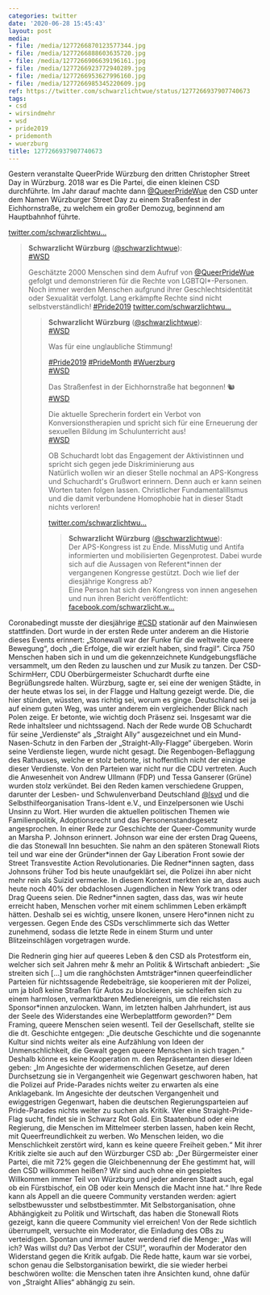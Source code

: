 ```yaml
---
categories: twitter
date: '2020-06-28 15:45:43'
layout: post
media:
- file: /media/1277266870123577344.jpg
- file: /media/1277266888603635720.jpg
- file: /media/1277266906639196161.jpg
- file: /media/1277266923772940289.jpg
- file: /media/1277266953627996160.jpg
- file: /media/1277266985345220609.jpg
ref: https://twitter.com/schwarzlichtwue/status/1277266937907740673
tags:
- csd
- wirsindmehr
- wsd
- pride2019
- pridemonth
- wuerzburg
title: 1277266937907740673
---
```

Gestern veranstalte QueerPride Würzburg den dritten Christopher Street Day in Würzburg. 
2018 war es Die Partei, die einen kleinen CSD durchführte. Im Jahr darauf machte dann [@QueerPrideWue](https://twitter.com/QueerPrideWue) den CSD unter dem Namen Würzburger Street Day zu einem Straßenfest in der Eichhornstraße, zu welchem ein großer Demozug, beginnend am Hauptbahnhof führte.

[twitter.com/schwarzlichtwu…](https://twitter.com/schwarzlichtwue/status/1144939070189113344?s=19)
> <b>Schwarzlicht Würzburg</b> ([@schwarzlichtwue](https://twitter.com/schwarzlichtwue)):  
>[#WSD](/t/wsd)  
>  
>Geschätzte 2000 Menschen sind dem Aufruf von [@QueerPrideWue](https://twitter.com/QueerPrideWue) gefolgt und demonstrieren für die Rechte von LGBTQI\*-Personen. Noch immer werden Menschen aufgrund ihrer Geschlechtsidentität oder Sexualität verfolgt. Lang erkämpfte Rechte sind nicht selbstverständlich! [#Pride2019](/t/pride2019) [twitter.com/schwarzlichtwu…](https://twitter.com/schwarzlichtwue/status/1144935802998272000)  
>> <b>Schwarzlicht Würzburg</b> ([@schwarzlichtwue](https://twitter.com/schwarzlichtwue)):    
>>[#WSD](/t/wsd)    
>>    
>>Was für eine unglaubliche Stimmung!    
>>    
>>[#Pride2019](/t/pride2019) [#PrideMonth](/t/pridemonth) [#Wuerzburg](/t/wuerzburg)     
>>[#WSD](/t/wsd)    
>>    
>>Das Straßenfest in der Eichhornstraße hat begonnen! 🐿️    
>>[#WSD](/t/wsd)    
>>    
>>Die aktuelle Sprecherin fordert ein Verbot von Konversionstherapien und spricht sich für eine Erneuerung der sexuellen Bildung im Schulunterricht aus!    
>>[#WSD](/t/wsd)    
>>    
>>OB Schuchardt lobt das Engagement der Aktivistinnen und spricht sich gegen jede Diskriminierung aus    
>>Natürlich wollen wir an dieser Stelle nochmal an APS-Kongress und Schuchardt's Grußwort erinnern. Denn auch er kann seinen Worten taten folgen lassen. Christlicher Fundamentalillsmus und die damit verbundene Homophobie hat in dieser Stadt nichts verloren!    
>>    
>>[twitter.com/schwarzlichtwu…](https://twitter.com/schwarzlichtwue/status/1138065416100700160?s=19)    
>>> <b>Schwarzlicht Würzburg</b> ([@schwarzlichtwue](https://twitter.com/schwarzlichtwue)):      
>>>Der APS-Kongress ist zu Ende. MissMutig und Antifa informierten und mobilisierten Gegenprotest. Dabei wurde sich auf die Aussagen von Referent\*innen der vergangenen Kongresse gestützt. Doch wie lief der diesjährige Kongress ab?       
>>>Eine Person hat sich den Kongress von innen angesehen und nun ihren Bericht veröffentlicht:  [facebook.com/schwarzlicht.w…](https://www.facebook.com/schwarzlicht.wue/photos/a.194568367617878/587506158324095/?type=3&theater)      
>>    
>>    
>  
>  


Coronabedingt musste der diesjährige [#CSD](/t/csd) stationär auf den Mainwiesen stattfinden. 
Dort wurde in der ersten Rede unter anderem an die Historie dieses Events erinnert: „Stonewall war der Funke für die weltweite queere Bewegung“, doch „die Erfolge, die wir erzielt haben, sind fragil“.
Circa 750 Menschen haben sich in und um die gekennzeichnete Kundgebungsfläche versammelt, um den Reden zu lauschen und zur Musik zu tanzen.
Der CSD-SchirmHerr, CDU Oberbürgermeister Schuchardt durfte eine Begrüßungsrede halten. Würzburg, sagte er, sei eine der wenigen Städte, in der heute etwas los sei, in der Flagge und Haltung gezeigt werde.
Die, die hier stünden, wüssten, was richtig sei, worum es ginge. Deutschland sei ja auf einem guten Weg, was unter anderem ein vergleichender Blick nach Polen zeige. Er betonte, wie wichtig doch Präsenz sei. Insgesamt war die Rede inhaltsleer und nichtssagend.
Nach der Rede wurde OB Schuchardt für seine „Verdienste“ als „Straight Ally“ ausgezeichnet und ein Mund-Nasen-Schutz in den Farben der „Straight-Ally-Flagge“ übergeben.
Worin seine Verdienste liegen, wurde nicht gesagt. Die Regenbogen-Beflaggung des Rathauses, welche er stolz betonte, ist hoffentlich nicht der einzige dieser Verdienste.
Von den Parteien war nicht nur die CDU vertreten. Auch die Anwesenheit von Andrew Ullmann (FDP) und Tessa Ganserer (Grüne) wurden stolz verkündet.
Bei den Reden kamen verschiedene Gruppen, darunter der Lesben- und Schwulenverband Deutschland [@lsvd](https://twitter.com/lsvd) und die Selbsthilfeorganisation Trans-Ident e.V., und Einzelpersonen wie Uschi Unsinn zu Wort.
Hier wurden die aktuellen politischen Themen wie Familienpolitik, Adoptionsrecht und das Personenstandsgesetz angesprochen.
In einer Rede zur Geschichte der Queer-Community wurde an Marsha P. Johnson erinnert. Johnson war eine der ersten Drag Queens, die das Stonewall Inn besuchten.
Sie nahm an den späteren Stonewall Riots teil und war eine der Gründer\*innen der Gay Liberation Front sowie der Street Transvestite Action Revolutionaries.
Die Redner\*innen sagten, dass Johnsons früher Tod bis heute unaufgeklärt sei, die Polizei ihn aber nicht mehr rein als Suizid vermerke. In diesem Kontext merkten sie an, dass auch heute noch 40% der obdachlosen Jugendlichen in New York trans oder Drag Queens seien.
Die Redner\*innen sagten, dass das, was wir heute erreicht haben, Menschen vorher mit einem schlimmen Leben erkämpft hätten. Deshalb sei es wichtig, unsere Ikonen, unsere Hero\*innen nicht zu vergessen.
Gegen Ende des CSDs verschlimmerte sich das Wetter zunehmend, sodass die letzte Rede in einem Sturm und unter Blitzeinschlägen vorgetragen wurde.

Die Rednerin ging hier auf queeres Leben &amp; den CSD als Protestform ein, welcher sich seit Jahren mehr &amp; mehr an Politik &amp; Wirtschaft anbiedert: „Sie streiten sich […] um die ranghöchsten Amtsträger\*innen queerfeindlicher Parteien für nichtssagende Redebeiträge, sie kooperieren mit der Polizei, um ja bloß keine Straßen für Autos zu blockieren, sie schleifen sich zu einem harmlosen, vermarktbaren Medienereignis, um die reichsten Sponsor\*innen anzulocken. Wann, im letzten halben Jahrhundert, ist aus der Seele des Widerstandes eine Werbeplattform geworden?“
Dem Framing, queere Menschen seien wesentl. Teil der Gesellschaft, stellte sie die dt. Geschichte entgegen: „Die deutsche Geschichte und die sogenannte Kultur sind nichts weiter als eine Aufzählung von Ideen der Unmenschlichkeit, die Gewalt gegen queere Menschen in sich tragen.“
Deshalb könne es keine Kooperation m. den Repräsentanten dieser Ideen geben: „Im Angesichte der widermenschlichen Gesetze, auf deren Durchsetzung sie in Vergangenheit wie Gegenwart geschworen haben, hat die Polizei auf Pride-Parades nichts weiter zu erwarten als eine Anklagebank.
Im Angesichte der deutschen Vergangenheit und ewiggestrigen Gegenwart, haben die deutschen Regierungsparteien auf Pride-Parades nichts weiter zu suchen als Kritik. Wer eine Straight-Pride-Flag sucht, findet sie in Schwarz Rot Gold.
Ein Staatenbund oder eine Regierung, die Menschen im Mittelmeer sterben lassen, haben kein Recht, mit Queerfreundlichkeit zu werben. Wo Menschen leiden, wo die Menschlichkeit zerstört wird, kann es keine queere Freiheit geben.“
Mit ihrer Kritik zielte sie auch auf den Würzburger CSD ab: „Der Bürgermeister einer Partei, die mit 72% gegen die Gleichbenennung der Ehe gestimmt hat, will den CSD willkommen heißen?
Wir sind auch ohne ein gespieltes Willkommen immer Teil von Würzburg und jeder anderen Stadt auch, egal ob ein Fürstbischof, ein OB oder kein Mensch die Macht inne hat.“
Ihre Rede kann als Appell an die queere Community verstanden werden: agiert selbstbewusster und selbstbestimmter. Mit Selbstorganisation, ohne Abhängigkeit zu Politik und Wirtschaft, das haben die Stonewall Riots gezeigt, kann die queere Community viel erreichen!
Von der Rede sichtlich überrumpelt, versuchte ein Moderator, die Einladung des OBs zu verteidigen. Spontan und immer lauter werdend rief die Menge: „Was will ich? Was willst du? Das Verbot der CSU!“, woraufhin der Moderator den Widerstand gegen die Kritik aufgab.
Die Rede hatte, kaum war sie vorbei, schon genau die Selbstorganisation bewirkt, die sie wieder herbei beschwören wollte: die Menschen taten ihre Ansichten kund, ohne dafür von „Straight Allies“ abhängig zu sein.